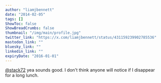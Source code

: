 ```yaml
---
author: "liamjbennett"
date: "2014-02-05"
tags: []
ShowToc: false
ShowBreadCrumbs: false
thumbnail: "/img/main/profile.jpg"
twitter_link: "https://x.com/liamjbennett/status/431159239902785536"
mastodon_link: ""
bluesky_link: ""
linkedin_link: ""
expiryDate: "2016-01-01"
---
```


[@stack72](https://x.com/stack72) yea sounds good. I don't think anyone will notice if I disappear for a long lunch.

